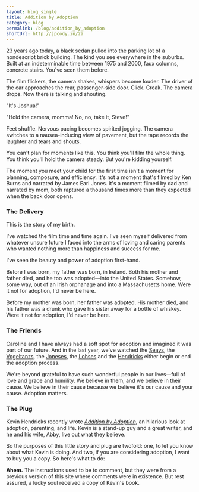 ```yaml
---
layout: blog_single
title: Addition by Adoption
category: blog
permalink: /blog/addition_by_adoption
shortUrl: http://jpcody.in/2a
---
```

<p>23 years ago today, a black sedan pulled into the parking lot of a nondescript brick building. The kind you see everywhere in the suburbs. Built at an indeterminable time between 1975 and 2000, faux columns, concrete stairs. You've seen them before.</p>
<p>The film flickers, the camera shakes, whispers become louder. The driver of the car approaches the rear, passenger-side door. Click. Creak. The camera drops. Now there is talking and shouting.</p>
<p class="big_quote">"It's Joshua!"</p>
<p class="big_quote">"Hold the camera, momma! No, no, take it, Steve!"</p>
<p>Feet shuffle. Nervous pacing becomes spirited jogging. The camera switches to a nausea-inducing view of pavement, but the tape records the laughter and tears and shouts.</p>
<p>You can't plan for moments like this. You think you'll film the whole thing. You think you'll hold the camera steady. But you're kidding yourself.</p>
<p>The moment you meet your child for the first time isn't a moment for planning, composure, and efficiency. It's not a moment that's filmed by Ken Burns and narrated by James Earl Jones. It's a moment filmed by dad and narrated by mom, both raptured a thousand times more than they expected when the back door opens.</p>
<h3>The Delivery</h3>
<p>This is the story of my birth.</p>
<p>I've watched the film time and time again. I've seen myself delivered from whatever unsure future I faced into the arms of loving and caring parents who wanted nothing more than happiness and success for me.</p>
<p>I've seen the beauty and power of adoption first-hand.</p>
<p>Before I was born, my father was born, in Ireland. Both his mother and father died, and he too was adopted—into the United States. Somehow, some way, out of an Irish orphanage and into a Massachusetts home. Were it not for adoption, I'd never be here.</p>
<p>Before my mother was born, her father was adopted. His mother died, and his father was a drunk who gave his sister away for a bottle of whiskey. Were it not for adoption, I'd never be here.</p>
<h3>The Friends</h3>
<p>Caroline and I have always had a soft spot for adoption and imagined it was part of our future. And in the last year, we've watched the <a href="http://twitter.com/lolaseay">Seays</a>, the <a href="http://babyvogeltanz.files.wordpress.com/2010/03/img_0205.jpg">Vogeltanzs</a>, the <a href="http://jonesfamilyadoption.com/blog/">Joneses</a>, the <a href="http://twitter.com/jasonlohse/status/10732548577">Lohses</a> and the <a href="http://www.flickr.com/photos/monkeyouttanowhere/3407282933/in/photostream">Hendricks</a> either begin or end the adoption process.</p>
<p>We're beyond grateful to have such wonderful people in our lives—full of love and grace and humility. We believe in them, and we believe in their cause. We believe in their cause because we believe it's our cause and your cause. Adoption matters.</p>
<h3>The Plug</h3>
<p>Kevin Hendricks recently wrote <a href="http://www.kevindhendricks.com/books/adoption/"><em>Addition by Adoption</em></a>, an hilarious look at adoption, parenting, and life. Kevin is a stand-up guy and a great writer, and he and his wife, Abby, live out what they believe.</p>
<p>So the purposes of this little story and plug are twofold: one, to let you know about what Kevin is doing. And two, if you are considering adoption, I want to buy you a copy. So here's what to do:</p>
<p><strong>Ahem.</strong> The instructions used to be to comment, but they were from a previous version of this site where comments were in existence. But rest assured, a lucky soul received a copy of Kevin's book.</p>